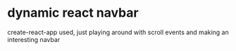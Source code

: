 # dynamic react navbar

create-react-app used, just playing around with scroll events and making an interesting navbar
